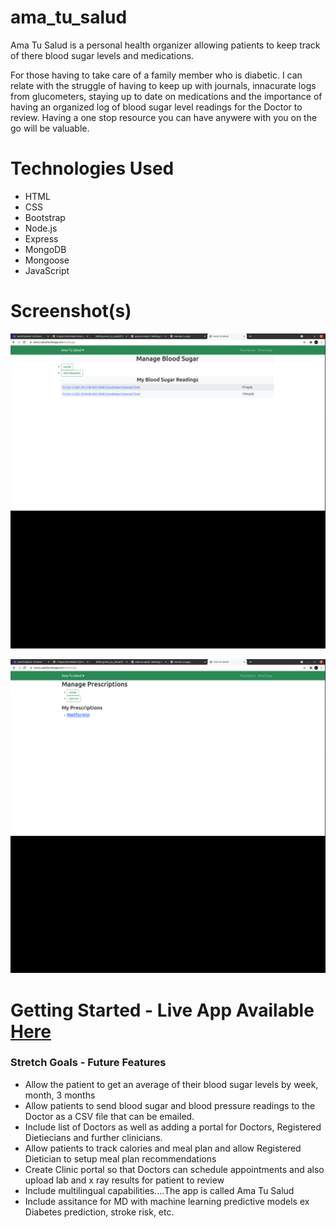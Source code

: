# ama_tu_salud

Ama Tu Salud is a personal health organizer allowing patients to keep track of there blood sugar levels and medications.

For those having to take care of a family member who is diabetic.  I can relate with the struggle of having to keep up with journals,
innacurate logs from glucometers, staying up to date on medications and the importance of having an organized log of blood sugar level readings for the Doctor to review.  Having a one stop resource you can have anywere with you on the go will be valuable.

# Technologies Used
- HTML
- CSS
- Bootstrap
- Node.js
- Express
- MongoDB
- Mongoose
- JavaScript

# Screenshot(s)

![Ama Tu Salud Readings](/public/images/salud.png)

![Ama Tu Salud Medications](/public/images/salud-med.png)

# Getting Started - Live App Available [Here](https://ama-tu-salud.herokuapp.com/)

 ### Stretch Goals - Future Features
 
- Allow the patient to get an average of their blood sugar levels by week, month, 3 months
- Allow patients to send blood sugar and blood pressure readings to the Doctor as a CSV file that can be emailed.
- Include list of Doctors as well as adding a portal for Doctors, Registered Dietiecians and further clinicians.
- Allow patients to track calories and meal plan and allow Registered Dietician to setup meal plan recommendations
- Create Clinic portal so that Doctors can schedule appointments and also upload lab and x ray results for patient to review
- Include multilingual capabilities....The app is called Ama Tu Salud
- Include assitance for MD with machine learning predictive models ex Diabetes prediction, stroke risk, etc. 
